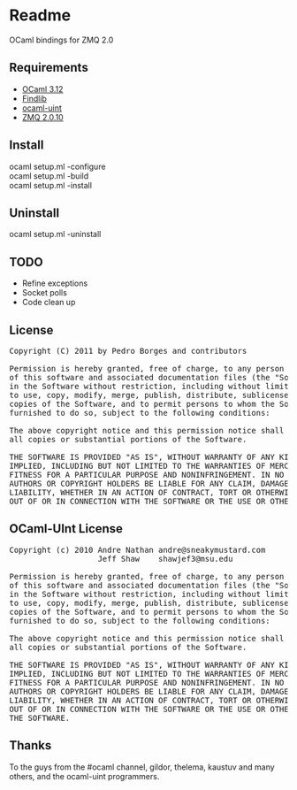 Readme
======

OCaml bindings for ZMQ 2.0

Requirements
------------
* [OCaml 3.12](http://caml.inria.fr/)
* [Findlib](http://projects.camlcity.org/projects/findlib.html)
* [ocaml-uint](https://github.com/andrenth/ocaml-uint)
* [ZMQ 2.0.10](http://www.zeromq.org/intro:get-the-software)

Install
-------
ocaml setup.ml -configure  
ocaml setup.ml -build  
ocaml setup.ml -install  

Uninstall
---------
ocaml setup.ml -uninstall

TODO
----
* Refine exceptions
* Socket polls
* Code clean up

License
-------
<pre>
Copyright (C) 2011 by Pedro Borges and contributors

Permission is hereby granted, free of charge, to any person obtaining a copy
of this software and associated documentation files (the "Software"), to deal
in the Software without restriction, including without limitation the rights
to use, copy, modify, merge, publish, distribute, sublicense, and/or sell
copies of the Software, and to permit persons to whom the Software is
furnished to do so, subject to the following conditions:

The above copyright notice and this permission notice shall be included in
all copies or substantial portions of the Software.

THE SOFTWARE IS PROVIDED "AS IS", WITHOUT WARRANTY OF ANY KIND, EXPRESS OR
IMPLIED, INCLUDING BUT NOT LIMITED TO THE WARRANTIES OF MERCHANTABILITY,
FITNESS FOR A PARTICULAR PURPOSE AND NONINFRINGEMENT. IN NO EVENT SHALL THE
AUTHORS OR COPYRIGHT HOLDERS BE LIABLE FOR ANY CLAIM, DAMAGES OR OTHER
LIABILITY, WHETHER IN AN ACTION OF CONTRACT, TORT OR OTHERWISE, ARISING FROM,
OUT OF OR IN CONNECTION WITH THE SOFTWARE OR THE USE OR OTHER DEALINGS IN
</pre>

## OCaml-UInt License

<pre>
Copyright (c) 2010 Andre Nathan andre@sneakymustard.com
                   Jeff Shaw    shawjef3@msu.edu

Permission is hereby granted, free of charge, to any person obtaining a copy
of this software and associated documentation files (the "Software"), to deal
in the Software without restriction, including without limitation the rights
to use, copy, modify, merge, publish, distribute, sublicense, and/or sell
copies of the Software, and to permit persons to whom the Software is
furnished to do so, subject to the following conditions:

The above copyright notice and this permission notice shall be included in
all copies or substantial portions of the Software.

THE SOFTWARE IS PROVIDED "AS IS", WITHOUT WARRANTY OF ANY KIND, EXPRESS OR
IMPLIED, INCLUDING BUT NOT LIMITED TO THE WARRANTIES OF MERCHANTABILITY,
FITNESS FOR A PARTICULAR PURPOSE AND NONINFRINGEMENT. IN NO EVENT SHALL THE
AUTHORS OR COPYRIGHT HOLDERS BE LIABLE FOR ANY CLAIM, DAMAGES OR OTHER
LIABILITY, WHETHER IN AN ACTION OF CONTRACT, TORT OR OTHERWISE, ARISING FROM,
OUT OF OR IN CONNECTION WITH THE SOFTWARE OR THE USE OR OTHER DEALINGS IN
THE SOFTWARE.
</pre>

Thanks
------
To the guys from the #ocaml channel, gildor, thelema, kaustuv and many others, and the ocaml-uint programmers.

